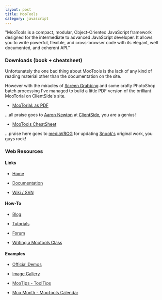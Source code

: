 ```yaml
---
layout: post
title: MooTools
category: javascript
---
```


"MooTools is a compact, modular, Object-Oriented JavaScript framework designed for the intermediate to advanced JavaScript developer. It allows you to write powerful, flexible, and cross-browser code with its elegant, well documented, and coherent API."

### Downloads (book + cheatsheet)

Unfortunately the one bad thing about MooTools is the lack of any kind of reading material other than the documentation on the site.

However with the miracles of [Screen Grabbing](http://pearlcrescent.com/products/pagesaver/) and some crafty PhotoShop batch processing I've managed to build a little PDF version of the brilliant MooTorial on ClientSide's site.

* [MooTorial: as PDF](http://www.red91.com/assets/mootorial.pdf)

...all praise goes to [Aaron Newton](http://clientside.cnet.com/about/) at [ClientSide](http://clientside.cnet.com/), you are a genius!

* [MooTools CheatSheet](http://www.red91.com/assets/mootools_11_cheat_sheet.pdf)

...praise here goes to [mediaVROG](http://mediavrog.net/blog/2007/06/15/mootools/mootools-cheat-sheet/) for updating [Snook's](http://snook.ca/archives/javascript/mootools_r83_cheatsheet/) original work, you guys rock!

### Web Resources

#### Links

* [Home](http://mootools.net/)

* [Documentation](http://docs.mootools.net/)

* [Wiki / SVN](http://dev.mootools.net/)

#### How-To

* [Blog](http://blog.mootools.net/)

* [Tutorials](http://clientside.cnet.com/wiki/mootorial)

* [Forum](http://forum.mootools.net/)

* [Writing a Mootools Class](http://clientside.cnet.com/wiki/howtowriteamootoolsclass)

#### Examples

* [Official Demos](http://demos.mootools.net/)

* [Image Gallery](http://www.artviper.de/imagemenu/)

* [MooTips - ToolTips](http://www.uhleeka.com/dev/mootips/)

* [Moo Month - MooTools Calendar](http://moomonth.com/demo/index.html#)

